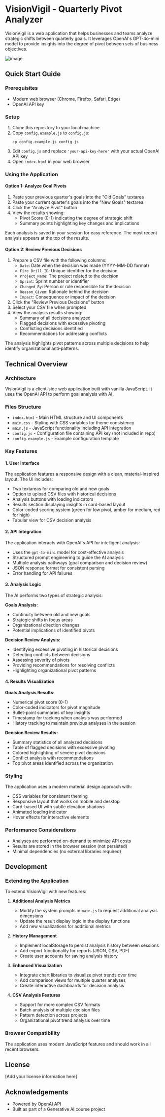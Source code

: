 # VisionVigil - Quarterly Pivot Analyzer

VisionVigil is a web application that helps businesses and teams analyze strategic shifts between quarterly goals. It leverages OpenAI's GPT-4o-mini model to provide insights into the degree of pivot between sets of business objectives.

![image](https://github.com/user-attachments/assets/369875f1-773b-481d-a163-f03a0b9337f5)


## Quick Start Guide

### Prerequisites
- Modern web browser (Chrome, Firefox, Safari, Edge)
- OpenAI API key

### Setup
1. Clone this repository to your local machine
2. Copy `config.example.js` to `config.js`:
   ```
   cp config.example.js config.js
   ```
3. Edit `config.js` and replace `'your-api-key-here'` with your actual OpenAI API key
4. Open `index.html` in your web browser

### Using the Application

#### Option 1: Analyze Goal Pivots
1. Paste your previous quarter's goals into the "Old Goals" textarea
2. Paste your current quarter's goals into the "New Goals" textarea
3. Click the "Analyze Pivot" button
4. View the results showing:
   - Pivot Score (0-1) indicating the degree of strategic shift
   - Summary points highlighting key changes and implications

Each analysis is saved in your session for easy reference. The most recent analysis appears at the top of the results.

#### Option 2: Review Previous Decisions
1. Prepare a CSV file with the following columns:
   - `Date`: Date when the decision was made (YYYY-MM-DD format)
   - `Fire_Drill_ID`: Unique identifier for the decision
   - `Project_Name`: The project related to the decision
   - `Sprint`: Sprint number or identifier
   - `Changed_By`: Person or role responsible for the decision
   - `Reason_Given`: Rationale behind the decision
   - `Impact`: Consequence or impact of the decision
2. Click the "Review Previous Decisions" button
3. Select your CSV file when prompted
4. View the analysis results showing:
   - Summary of all decisions analyzed
   - Flagged decisions with excessive pivoting
   - Conflicting decisions identified
   - Recommendations for addressing conflicts

The analysis highlights pivot patterns across multiple decisions to help identify organizational anti-patterns.

## Technical Overview

### Architecture

VisionVigil is a client-side web application built with vanilla JavaScript. It uses the OpenAI API to perform goal analysis with AI.

### Files Structure
- `index.html` - Main HTML structure and UI components
- `main.css` - Styling with CSS variables for theme consistency
- `main.js` - JavaScript functionality including API integration
- `config.js` - Configuration file containing API key (not included in repo)
- `config.example.js` - Example configuration template

### Key Features

#### 1. User Interface
The application features a responsive design with a clean, material-inspired layout. The UI includes:
- Two textareas for comparing old and new goals
- Option to upload CSV files with historical decisions
- Analysis buttons with loading indicators
- Results section displaying insights in card-based layout
- Color-coded scoring system (green for low pivot, amber for medium, red for high)
- Tabular view for CSV decision analysis

#### 2. API Integration
The application interacts with OpenAI's API for intelligent analysis:
- Uses the `gpt-4o-mini` model for cost-effective analysis
- Structured prompt engineering to guide the AI analysis
- Multiple analysis pathways (goal comparison and decision review)
- JSON response format for consistent parsing
- Error handling for API failures

#### 3. Analysis Logic
The AI performs two types of strategic analysis:

**Goals Analysis:**
- Continuity between old and new goals
- Strategic shifts in focus areas
- Organizational direction changes
- Potential implications of identified pivots

**Decision Review Analysis:**
- Identifying excessive pivoting in historical decisions
- Detecting conflicts between decisions
- Assessing severity of pivots
- Providing recommendations for resolving conflicts
- Highlighting organizational pivot patterns

#### 4. Results Visualization
**Goals Analysis Results:**
- Numerical pivot score (0-1)
- Color-coded indicators for pivot magnitude
- Bullet-point summaries of key insights
- Timestamp for tracking when analysis was performed
- History tracking to maintain previous analyses in the session

**Decision Review Results:**
- Summary statistics of all analyzed decisions
- Table of flagged decisions with excessive pivoting
- Colored highlighting of severe pivot decisions
- Conflict analysis with recommendations
- Top pivot areas identified across the organization

### Styling
The application uses a modern material design approach with:
- CSS variables for consistent theming
- Responsive layout that works on mobile and desktop
- Card-based UI with subtle elevation shadows
- Animated loading indicator
- Hover effects for interactive elements

### Performance Considerations
- Analyses are performed on-demand to minimize API costs
- Results are stored in the browser session (not persisted)
- Minimal dependencies (no external libraries required)

## Development

### Extending the Application
To extend VisionVigil with new features:

1. **Additional Analysis Metrics**
   - Modify the system prompts in `main.js` to request additional analysis dimensions
   - Update the result display logic in the display functions
   - Add new visualizations for additional metrics

2. **History Management**
   - Implement localStorage to persist analysis history between sessions
   - Add export functionality for reports (JSON, CSV, PDF)
   - Create user accounts for saving analysis history

3. **Enhanced Visualization**
   - Integrate chart libraries to visualize pivot trends over time
   - Add comparison views for multiple quarter analyses
   - Create interactive dashboards for decision analysis

4. **CSV Analysis Features**
   - Support for more complex CSV formats
   - Batch analysis of multiple decision files
   - Pattern detection across projects
   - Organizational pivot trend analysis over time

### Browser Compatibility
The application uses modern JavaScript features and should work in all recent browsers.

## License
[Add your license information here]

## Acknowledgements
- Powered by OpenAI API
- Built as part of a Generative AI course project
